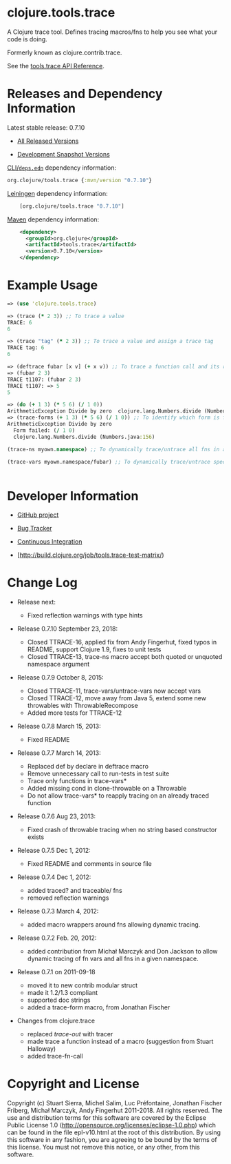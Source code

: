 clojure.tools.trace
========================================

A Clojure trace tool. Defines tracing macros/fns to help you see what your code is doing.

Formerly known as clojure.contrib.trace.

See the [tools.trace API Reference](http://clojure.github.io/tools.trace/).


Releases and Dependency Information
========================================

Latest stable release: 0.7.10

* [All Released Versions](http://search.maven.org/#search|ga|1|g%3A%22org.clojure%22%20AND%20a%3A%22tools.trace%22)

* [Development Snapshot Versions](https://oss.sonatype.org/index.html#nexus-search;gav~org.clojure~tools.trace~~~)

[CLI/`deps.edn`](https://clojure.org/reference/deps_and_cli) dependency information:
```clojure
org.clojure/tools.trace {:mvn/version "0.7.10"}
```

[Leiningen](https://github.com/technomancy/leiningen) dependency information:

```clojure
    [org.clojure/tools.trace "0.7.10"]
```
    
[Maven](http://maven.apache.org/) dependency information:
```xml
    <dependency>
      <groupId>org.clojure</groupId>
      <artifactId>tools.trace</artifactId>
      <version>0.7.10</version>
    </dependency>
```



Example Usage
========================================
```clojure
=> (use 'clojure.tools.trace)

=> (trace (* 2 3)) ;; To trace a value
TRACE: 6
6

=> (trace "tag" (* 2 3)) ;; To trace a value and assign a trace tag
TRACE tag: 6
6

=> (deftrace fubar [x v] (+ x v)) ;; To trace a function call and its return value
=> (fubar 2 3)
TRACE t1107: (fubar 2 3)
TRACE t1107: => 5
5

=> (do (+ 1 3) (* 5 6) (/ 1 0))
ArithmeticException Divide by zero  clojure.lang.Numbers.divide (Numbers.java:156)
=> (trace-forms (+ 1 3) (* 5 6) (/ 1 0)) ;; To identify which form is failing
ArithmeticException Divide by zero
  Form failed: (/ 1 0)
  clojure.lang.Numbers.divide (Numbers.java:156)

(trace-ns myown.namespace) ;; To dynamically trace/untrace all fns in a name space (untrace-ns myown.namespace)

(trace-vars myown.namespace/fubar) ;; To dynamically trace/untrace specific fns (untrace-vars myown.namespace/fubar)
 
```



Developer Information
========================================

* [GitHub project](https://github.com/clojure/tools.trace)

* [Bug Tracker](http://dev.clojure.org/jira/browse/TTRACE)

* [Continuous Integration](http://build.clojure.org/job/tools.trace/)

* [http://build.clojure.org/job/tools.trace-test-matrix/)



Change Log
====================

* Release next:
  * Fixed reflection warnings with type hints

* Release 0.7.10 September 23, 2018:
  * Closed TTRACE-16, applied fix from Andy Fingerhut, fixed typos in README, support Clojure 1.9, fixes to unit tests
  * Closed TTRACE-13, trace-ns macro accept both quoted or unquoted namespace argument
  
* Release 0.7.9 October 8, 2015:
  * Closed TTRACE-11, trace-vars/untrace-vars now accept vars
  * Closed TTRACE-12, move away from Java 5, extend some new throwables with ThrowableRecompose  
  * Added more tests for TTRACE-12

* Release 0.7.8 March 15, 2013:
  * Fixed README

* Release 0.7.7 March 14, 2013:
  * Replaced def by declare in deftrace macro
  * Remove unnecessary call to run-tests in test suite
  * Trace only functions in trace-vars*
  * Added missing cond in clone-throwable on a Throwable
  * Do not allow trace-vars* to reapply tracing on an already traced function

* Release 0.7.6 Aug 23, 2013:
  * Fixed crash of throwable tracing when no string based constructor exists

* Release 0.7.5 Dec 1, 2012:
  * Fixed README and comments in source file

* Release 0.7.4 Dec 1, 2012:
  * added traced? and traceable/ fns
  * removed reflection warnings
  
* Release 0.7.3 March 4, 2012:
  * added macro wrappers around fns allowing dynamic tracing.

* Release 0.7.2 Feb. 20, 2012:
  * added contribution from Michał Marczyk and Don Jackson to allow dynamic tracing of fn vars and all fns in a given namespace.
  
* Release 0.7.1 on 2011-09-18
  * moved it to new contrib modular struct
  * made it 1.2/1.3 compliant
  * supported doc strings
  * added a trace-form macro, from Jonathan Fischer
  
* Changes from clojure.trace
  * replaced *trace-out* with tracer
  * made trace a function instead of a macro (suggestion from Stuart Halloway)
  * added trace-fn-call



Copyright and License
========================================

Copyright (c) Stuart Sierra, Michel Salim, Luc Préfontaine, Jonathan Fischer Friberg, Michał Marczyk, Andy Fingerhut 2011-2018.
All rights reserved.
The use and distribution terms for this software are covered by the Eclipse Public
License 1.0 (http://opensource.org/licenses/eclipse-1.0.php) which can
be found in the file epl-v10.html at the root of this distribution.
By using this software in any fashion, you are agreeing to be bound by
the terms of this license.  You must not remove this notice, or any
other, from this software.

